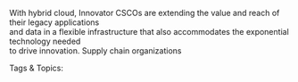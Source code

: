 With hybrid cloud, Innovator CSCOs are extending 
the value and reach of their legacy applications  
and data in a flexible infrastructure that also 
accommodates the exponential technology needed  
to drive innovation. Supply chain organizations 

   Tags & Topics:
   